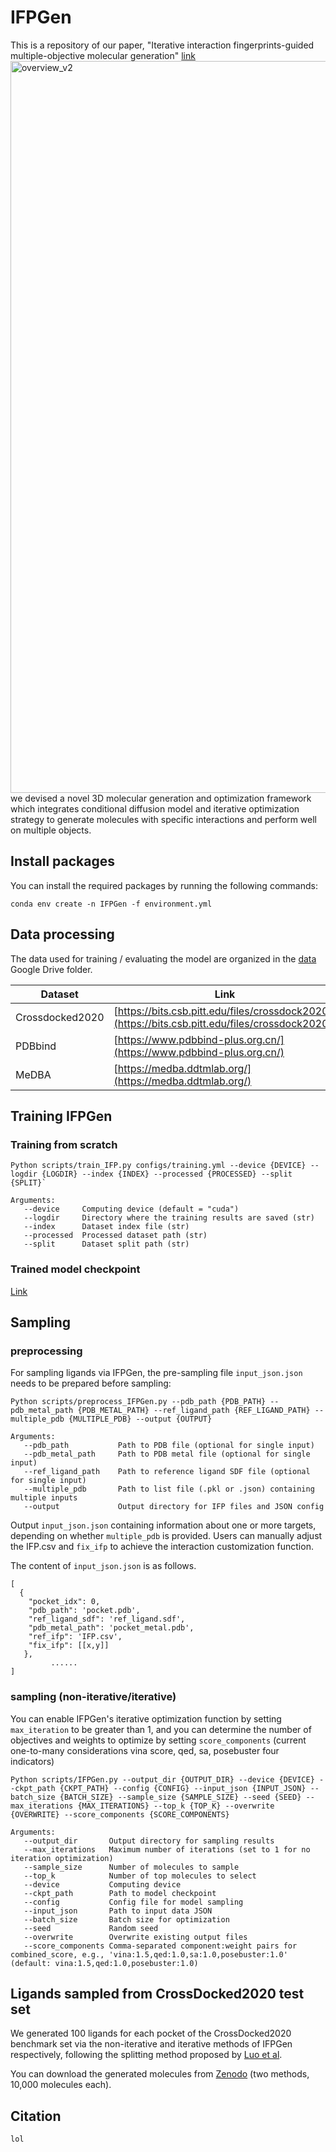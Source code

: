 # IFPGen
This is a repository of our paper, "Iterative interaction fingerprints-guided multiple-objective molecular generation" [link]()
<img width="2319" height="1171" alt="overview_v2" src="https://github.com/user-attachments/assets/549e5a9e-f054-44b4-9519-ec621f2e3df3" />
we devised a novel 3D molecular generation and optimization framework which integrates conditional diffusion model and iterative optimization strategy to generate molecules with specific interactions and perform well on multiple objects. 

## Install packages
You can install the required packages by running the following commands:

`conda env create -n IFPGen -f environment.yml`

## Data processing
The data used for training / evaluating the model are organized in the [data]() Google Drive folder.

| Dataset      | Link |
| ----------- | ----------- |
| Crossdocked2020 |[https://bits.csb.pitt.edu/files/crossdock2020/](https://bits.csb.pitt.edu/files/crossdock2020/)|
| PDBbind   | [https://www.pdbbind-plus.org.cn/](https://www.pdbbind-plus.org.cn/) |
| MeDBA   |[https://medba.ddtmlab.org/](https://medba.ddtmlab.org/)|
## Training IFPGen
### Training from scratch
```
Python scripts/train_IFP.py configs/training.yml --device {DEVICE} --logdir {LOGDIR} --index {INDEX} --processed {PROCESSED} --split {SPLIT}`
```

```
Arguments:  
   --device     Computing device (default = "cuda") 
   --logdir     Directory where the training results are saved (str)
   --index      Dataset index file (str)
   --processed  Processed dataset path (str)
   --split      Dataset split path (str)
```
### Trained model checkpoint
[Link]()
## Sampling 
### preprocessing
For sampling ligands via IFPGen, the pre-sampling file `input_json.json` needs to be prepared before sampling:
```
Python scripts/preprocess_IFPGen.py --pdb_path {PDB_PATH} --pdb_metal_path {PDB_METAL_PATH} --ref_ligand_path {REF_LIGAND_PATH} --multiple_pdb {MULTIPLE_PDB} --output {OUTPUT}
```

```
Arguments:  
   --pdb_path           Path to PDB file (optional for single input)
   --pdb_metal_path     Path to PDB metal file (optional for single input)
   --ref_ligand_path    Path to reference ligand SDF file (optional for single input)
   --multiple_pdb       Path to list file (.pkl or .json) containing multiple inputs
   --output             Output directory for IFP files and JSON config
```
Output `input_json.json` containing information about one or more targets, depending on whether `multiple_pdb` is provided. Users can manually adjust the IFP.csv and `fix_ifp` to achieve the interaction customization function.

The content of `input_json.json` is as follows. 
```
[
  {
    "pocket_idx": 0,
    "pdb_path": 'pocket.pdb',
    "ref_ligand_sdf": 'ref_ligand.sdf',
    "pdb_metal_path": 'pocket_metal.pdb',
    "ref_ifp": 'IFP.csv',
    "fix_ifp": [[x,y]]
   },
         ......
]
```
### sampling (non-iterative/iterative)
You can enable IFPGen's iterative optimization function by setting `max_iteration` to be greater than 1, and you can determine the number of objectives and weights to optimize by setting `score_components` (current one-to-many considerations vina score, qed, sa, posebuster four indicators)
```
Python scripts/IFPGen.py --output_dir {OUTPUT_DIR} --device {DEVICE} --ckpt_path {CKPT_PATH} --config {CONFIG} --input_json {INPUT_JSON} --batch_size {BATCH_SIZE} --sample_size {SAMPLE_SIZE} --seed {SEED} --max_iterations {MAX_ITERATIONS} --top_k {TOP_K} --overwrite {OVERWRITE} --score_components {SCORE_COMPONENTS}
```

```
Arguments:  
   --output_dir       Output directory for sampling results
   --max_iterations   Maximum number of iterations (set to 1 for no iteration optimization)        
   --sample_size      Number of molecules to sample
   --top_k            Number of top molecules to select
   --device           Computing device
   --ckpt_path        Path to model checkpoint
   --config           Config file for model sampling
   --input_json       Path to input data JSON
   --batch_size       Batch size for optimization
   --seed             Random seed
   --overwrite        Overwrite existing output files
   --score_components Comma-separated component:weight pairs for combined_score, e.g., 'vina:1.5,qed:1.0,sa:1.0,posebuster:1.0' (default: vina:1.5,qed:1.0,posebuster:1.0)
```
## Ligands sampled from CrossDocked2020 test set
We generated 100 ligands for each pocket of the CrossDocked2020 benchmark set via the non-iterative and iterative methods of IFPGen respectively, following the splitting method proposed by [Luo et al](https://arxiv.org/pdf/2203.10446).

You can download the generated molecules from [Zenodo]() (two methods, 10,000 molecules each).

## Citation
```
lol
```
